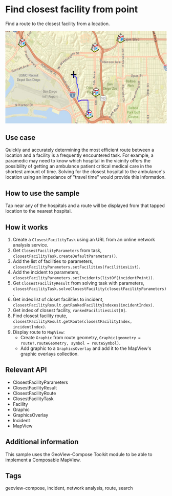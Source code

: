# Find closest facility from point

Find a route to the closest facility from a location.

![Image of Find Closest Facility from Point](find-closest-facility-from-point.png)

## Use case

Quickly and accurately determining the most efficient route between a location and a facility is a frequently encountered task. For example, a paramedic may need to know which hospital in the vicinity offers the possibility of getting an ambulance patient critical medical care in the shortest amount of time. Solving for the closest hospital to the ambulance's location using an impedance of "travel time" would provide this information.

## How to use the sample

Tap near any of the hospitals and a route will be displayed from that tapped location to the nearest hospital.

## How it works

1. Create a `ClosestFacilityTask` using an URL from an online network analysis service.
2. Get `ClosestFacilityParameters` from task, `closestFacilityTask.createDefaultParameters()`.
3. Add the list of facilities to parameters, `closestFacilityParameters.setFacilities(facilitiesList)`.
4. Add the incident to parameters, `closestFacilityParameters.setIncidents(listOf(incidentPoint))`.
5. Get `ClosestFacilityResult` from solving task with parameters, `closestFacilityTask.solveClosestFacility(closestFacilityParameters)`.
6. Get index list of closet facilities to incident, `closestFacilityResult.getRankedFacilityIndexes(incidentIndex)`.
7. Get index of closest facility, `rankedFacilitiesList[0]`.
8. Find closest facility route, `closestFacilityResult.getRoute(closestFacilityIndex, incidentIndex)`.
9. Display route to `MapView`:
   * Create `Graphic` from route geometry, `Graphic(geometry = route?.routeGeometry, symbol = routeSymbol)`.
   * Add graphic to a `GraphicsOverlay` and add it to the MapView's graphic overlays collection.

## Relevant API

* ClosestFacilityParameters
* ClosestFacilityResult
* ClosestFacilityRoute
* ClosestFacilityTask
* Facility
* Graphic
* GraphicsOverlay
* Incident
* MapView

## Additional information

This sample uses the GeoView-Compose Toolkit module to be able to implement a Composable MapView.

## Tags

geoview-compose, incident, network analysis, route, search
